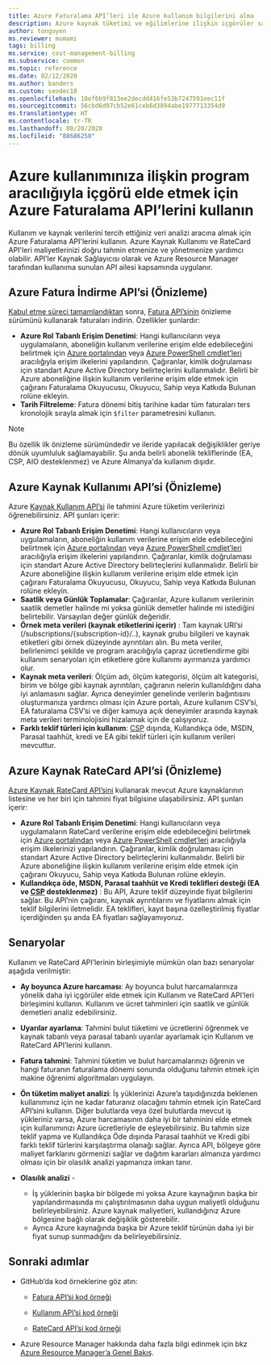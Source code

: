 ```yaml
---
title: Azure Faturalama API’leri ile Azure kullanım bilgilerini alma
description: Azure kaynak tüketimi ve eğilimlerine ilişkin içgörüler sağlamak için kullanılan Azure Faturalama Kullanımı ve RateCard API’leri hakkında bilgi edinin.
author: tonguyen
ms.reviewer: mumami
tags: billing
ms.service: cost-management-billing
ms.subservice: common
ms.topic: reference
ms.date: 02/12/2020
ms.author: banders
ms.custom: seodec18
ms.openlocfilehash: 18ef6b9f813ee2decdd416fe53b7247591eec11f
ms.sourcegitcommit: 56cbd6d97cb52e61ceb6d3894abe1977713354d9
ms.translationtype: HT
ms.contentlocale: tr-TR
ms.lasthandoff: 08/20/2020
ms.locfileid: "88686250"
---
```

# <a name="use-azure-billing-apis-to-programmatically-get-insight-into-your-azure-usage"></a>Azure kullanımınıza ilişkin program aracılığıyla içgörü elde etmek için Azure Faturalama API’lerini kullanın
Kullanım ve kaynak verilerini tercih ettiğiniz veri analizi aracına almak için Azure Faturalama API'lerini kullanın. Azure Kaynak Kullanımı ve RateCard API'leri maliyetlerinizi doğru tahmin etmenize ve yönetmenize yardımcı olabilir. API’ler Kaynak Sağlayıcısı olarak ve Azure Resource Manager tarafından kullanıma sunulan API ailesi kapsamında uygulanır.  

## <a name="azure-invoice-download-api-preview"></a>Azure Fatura İndirme API’si (Önizleme)
[Kabul etme süreci tamamlandıktan](manage-billing-access.md#opt-in) sonra, [Fatura API’sinin](/rest/api/billing) önizleme sürümünü kullanarak faturaları indirin. Özellikler şunlardır:

* **Azure Rol Tabanlı Erişim Denetimi**: Hangi kullanıcıların veya uygulamaların, aboneliğin kullanım verilerine erişim elde edebileceğini belirtmek için [Azure portalından](https://portal.azure.com) veya [Azure PowerShell cmdlet’leri](/powershell/azure/) aracılığıyla erişim ilkelerini yapılandırın. Çağıranlar, kimlik doğrulaması için standart Azure Active Directory belirteçlerini kullanmalıdır. Belirli bir Azure aboneliğine ilişkin kullanım verilerine erişim elde etmek için çağıranı Faturalama Okuyucusu, Okuyucu, Sahip veya Katkıda Bulunan rolüne ekleyin.
* **Tarih Filtreleme**: Fatura dönemi bitiş tarihine kadar tüm faturaları ters kronolojik sırayla almak için `$filter` parametresini kullanın.

> [!NOTE]
> Bu özellik ilk önizleme sürümündedir ve ileride yapılacak değişiklikler geriye dönük uyumluluk sağlamayabilir. Şu anda belirli abonelik tekliflerinde (EA, CSP, AIO desteklenmez) ve Azure Almanya'da kullanım dışıdır.

## <a name="azure-resource-usage-api-preview"></a>Azure Kaynak Kullanımı API’si (Önizleme)
Azure [Kaynak Kullanım API’si](/previous-versions/azure/reference/mt219003(v=azure.100)) ile tahmini Azure tüketim verilerinizi öğrenebilirsiniz. API şunları içerir:

* **Azure Rol Tabanlı Erişim Denetimi**: Hangi kullanıcıların veya uygulamaların, aboneliğin kullanım verilerine erişim elde edebileceğini belirtmek için [Azure portalından](https://portal.azure.com) veya [Azure PowerShell cmdlet’leri](/powershell/azure/) aracılığıyla erişim ilkelerini yapılandırın. Çağıranlar, kimlik doğrulaması için standart Azure Active Directory belirteçlerini kullanmalıdır. Belirli bir Azure aboneliğine ilişkin kullanım verilerine erişim elde etmek için çağıranı Faturalama Okuyucusu, Okuyucu, Sahip veya Katkıda Bulunan rolüne ekleyin.
* **Saatlik veya Günlük Toplamalar**: Çağıranlar, Azure kullanım verilerinin saatlik demetler halinde mi yoksa günlük demetler halinde mi istediğini belirtebilir. Varsayılan değer günlük değeridir.
* **Örnek meta verileri (kaynak etiketlerini içerir)** : Tam kaynak URI’si (/subscriptions/{subscription-id}/..), kaynak grubu bilgileri ve kaynak etiketleri gibi örnek düzeyinde ayrıntıları alın. Bu meta veriler, belirlenimci şekilde ve program aracılığıyla çapraz ücretlendirme gibi kullanım senaryoları için etiketlere göre kullanımı ayırmanıza yardımcı olur.
* **Kaynak meta verileri**: Ölçüm adı, ölçüm kategorisi, ölçüm alt kategorisi, birim ve bölge gibi kaynak ayrıntıları, çağıranın nelerin kullanıldığını daha iyi anlamasını sağlar. Ayrıca deneyimler genelinde verilerin bağıntısını oluşturmanıza yardımcı olması için Azure portalı, Azure kullanım CSV’si, EA faturalama CSV’si ve diğer kamuya açık deneyimler arasında kaynak meta verileri terminolojisini hizalamak için de çalışıyoruz.
* **Farklı teklif türleri için kullanım**: [CSP](https://docs.microsoft.com/partner-center) dışında, Kullandıkça öde, MSDN, Parasal taahhüt, kredi ve EA gibi teklif türleri için kullanım verileri mevcuttur.

## <a name="azure-resource-ratecard-api-preview"></a>Azure Kaynak RateCard API’si (Önizleme)
[Azure Kaynak RateCard API’sini](/previous-versions/azure/reference/mt219005(v=azure.100)) kullanarak mevcut Azure kaynaklarının listesine ve her biri için tahmini fiyat bilgisine ulaşabilirsiniz. API şunları içerir:

* **Azure Rol Tabanlı Erişim Denetimi**: Hangi kullanıcıların veya uygulamaların RateCard verilerine erişim elde edebileceğini belirtmek için [Azure portalından](https://portal.azure.com) veya [Azure PowerShell cmdlet’leri](/powershell/azure/) aracılığıyla erişim ilkelerinizi yapılandırın. Çağıranlar, kimlik doğrulaması için standart Azure Active Directory belirteçlerini kullanmalıdır. Belirli bir Azure aboneliğine ilişkin kullanım verilerine erişim elde etmek için çağıranı Okuyucu, Sahip veya Katkıda Bulunan rolüne ekleyin.
* **Kullandıkça öde, MSDN, Parasal taahhüt ve Kredi teklifleri desteği (EA ve [CSP](https://docs.microsoft.com/partner-center) desteklenmez)** : Bu API, Azure teklif düzeyinde fiyat bilgilerini sağlar.  Bu API’nin çağıranı, kaynak ayrıntılarını ve fiyatlarını almak için teklif bilgilerini iletmelidir. EA teklifleri, kayıt başına özelleştirilmiş fiyatlar içerdiğinden şu anda EA fiyatları sağlayamıyoruz.

## <a name="scenarios"></a>Senaryolar
Kullanım ve RateCard API’lerinin birleşimiyle mümkün olan bazı senaryolar aşağıda verilmiştir:

* **Ay boyunca Azure harcaması**: Ay boyunca bulut harcamalarınıza yönelik daha iyi içgörüler elde etmek için Kullanım ve RateCard API’leri birleşimini kullanın. Kullanım ve ücret tahminleri için saatlik ve günlük demetleri analiz edebilirsiniz.
* **Uyarılar ayarlama**: Tahmini bulut tüketimi ve ücretlerini öğrenmek ve kaynak tabanlı veya parasal tabanlı uyarılar ayarlamak için Kullanım ve RateCard API’lerini kullanın.
* **Fatura tahmini**: Tahmini tüketim ve bulut harcamalarınızı öğrenin ve hangi faturanın faturalama dönemi sonunda olduğunu tahmin etmek için makine öğrenimi algoritmaları uygulayın.
* **Ön tüketim maliyet analizi**: İş yüklerinizi Azure’a taşıdığınızda beklenen kullanımınız için ne kadar faturanız olacağını tahmin etmek için RateCard API’sini kullanın. Diğer bulutlarda veya özel bulutlarda mevcut iş yükleriniz varsa, Azure harcamasının daha iyi bir tahminini elde etmek için kullanımınızı Azure ücretleriyle de eşleyebilirsiniz. Bu tahmin size teklif yapma ve Kullandıkça Öde dışında Parasal taahhüt ve Kredi gibi farklı teklif türlerini karşılaştırma olanağı sağlar. Ayrıca API, bölgeye göre maliyet farklarını görmenizi sağlar ve dağıtım kararları almanıza yardımcı olması için bir olasılık analizi yapmanıza imkan tanır.
* **Olasılık analizi** -

  * İş yüklerinin başka bir bölgede mi yoksa Azure kaynağının başka bir yapılandırmasında mı çalıştırılmasının daha uygun maliyetli olduğunu belirleyebilirsiniz. Azure kaynak maliyetleri, kullandığınız Azure bölgesine bağlı olarak değişiklik gösterebilir.
  * Ayrıca Azure kaynağında başka bir Azure teklif türünün daha iyi bir fiyat sunup sunmadığını da belirleyebilirsiniz.


## <a name="next-steps"></a>Sonraki adımlar
* GitHub’da kod örneklerine göz atın:
  * [Fatura API’si kod örneği](https://go.microsoft.com/fwlink/?linkid=845124)

  * [Kullanım API’si kod örneği](https://github.com/Azure-Samples/billing-dotnet-usage-api)

  * [RateCard API’si kod örneği](https://github.com/Azure-Samples/billing-dotnet-ratecard-api)

* Azure Resource Manager hakkında daha fazla bilgi edinmek için bkz [Azure Resource Manager’a Genel Bakış](../../azure-resource-manager/management/overview.md).
